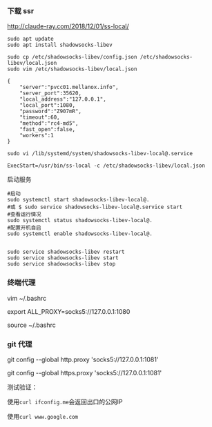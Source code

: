 ### 下载 ssr

http://claude-ray.com/2018/12/01/ss-local/

```
sudo apt update
sudo apt install shadowsocks-libev

sudo cp /etc/shadowsocks-libev/config.json /etc/shadowsocks-libev/local.json
sudo vim /etc/shadowsocks-libev/local.json

{
    "server":"pvcc01.mellanox.info",
    "server_port":35620,
    "local_address":"127.0.0.1",
    "local_port":1080,
    "password":"Z907mR",
    "timeout":60,
    "method":"rc4-md5",
    "fast_open":false,
    "workers":1
}

sudo vi /lib/systemd/system/shadowsocks-libev-local@.service

ExecStart=/usr/bin/ss-local -c /etc/shadowsocks-libev/local.json

```



启动服务

```
#启动
sudo systemctl start shadowsocks-libev-local@.
#或 $ sudo service shadowsocks-libev-local@.service start
#查看运行情况
sudo systemctl status shadowsocks-libev-local@.
#配置开机自启
sudo systemctl enable shadowsocks-libev-local@.


sudo service shadowsocks-libev restart
sudo service shadowsocks-libev start
sudo service shadowsocks-libev stop
```

### 终端代理

vim ~/.bashrc

export ALL_PROXY=socks5://127.0.0.1:1080

source ~/.bashrc

### git 代理

git config --global http.proxy 'socks5://127.0.0.1:1081' 

git config --global https.proxy 'socks5://127.0.0.1:1081'



测试验证：

使用`curl ifconfig.me`会返回出口的公网IP

使用`curl www.google.com`